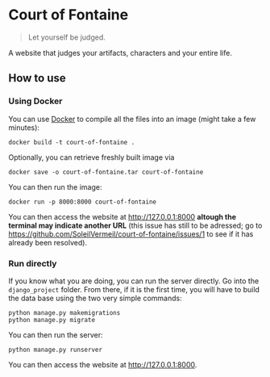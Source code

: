# Court of Fontaine

> Let yourself be judged.

A website that judges your artifacts, characters and your entire life.

## How to use

### Using Docker

You can use [Docker](https://www.docker.com) to compile all the files into an image (might take a few minutes):
```
docker build -t court-of-fontaine .
```

Optionally, you can retrieve freshly built image via
```
docker save -o court-of-fontaine.tar court-of-fontaine
```

You can then run the image:
```
docker run -p 8000:8000 court-of-fontaine
```

You can then access the website at http://127.0.0.1:8000 **altough the terminal may indicate another URL** (this issue has still to be adressed; go to https://github.com/SoleilVermeil/court-of-fontaine/issues/1 to see if it has already been resolved).

### Run directly

If you know what you are doing, you can run the server directly. Go into the `django_project` folder. From there, if it is the first time, you will have to build the data base using the two very simple commands:
```
python manage.py makemigrations
python manage.py migrate
```
You can then run the server:
```
python manage.py runserver
```

You can then access the website at http://127.0.0.1:8000.
